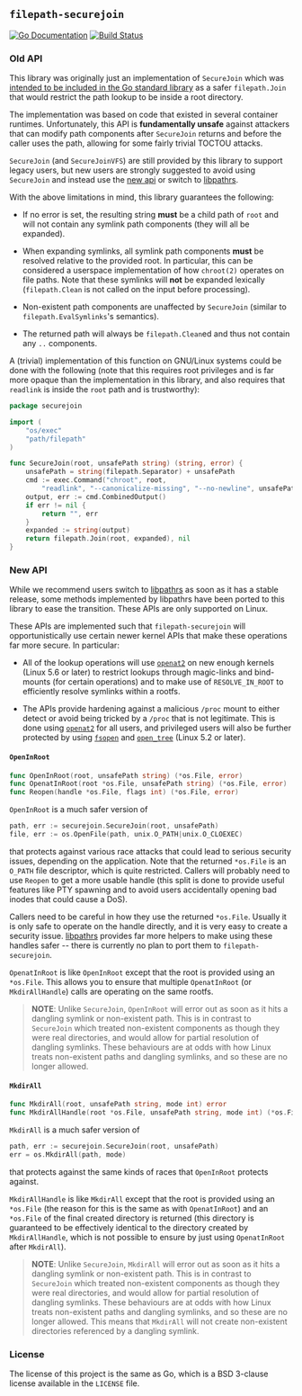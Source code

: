 ## `filepath-securejoin` ##

[![Go Documentation](https://pkg.go.dev/badge/github.com/cyphar/filepath-securejoin.svg)](https://pkg.go.dev/github.com/cyphar/filepath-securejoin)
[![Build Status](https://github.com/cyphar/filepath-securejoin/actions/workflows/ci.yml/badge.svg)](https://github.com/cyphar/filepath-securejoin/actions/workflows/ci.yml)

### Old API ###

This library was originally just an implementation of `SecureJoin` which was
[intended to be included in the Go standard library][go#20126] as a safer
`filepath.Join` that would restrict the path lookup to be inside a root
directory.

The implementation was based on code that existed in several container
runtimes. Unfortunately, this API is **fundamentally unsafe** against attackers
that can modify path components after `SecureJoin` returns and before the
caller uses the path, allowing for some fairly trivial TOCTOU attacks.

`SecureJoin` (and `SecureJoinVFS`) are still provided by this library to
support legacy users, but new users are strongly suggested to avoid using
`SecureJoin` and instead use the [new api](#new-api) or switch to
[libpathrs][libpathrs].

With the above limitations in mind, this library guarantees the following:

* If no error is set, the resulting string **must** be a child path of
  `root` and will not contain any symlink path components (they will all be
  expanded).

* When expanding symlinks, all symlink path components **must** be resolved
  relative to the provided root. In particular, this can be considered a
  userspace implementation of how `chroot(2)` operates on file paths. Note that
  these symlinks will **not** be expanded lexically (`filepath.Clean` is not
  called on the input before processing).

* Non-existent path components are unaffected by `SecureJoin` (similar to
  `filepath.EvalSymlinks`'s semantics).

* The returned path will always be `filepath.Clean`ed and thus not contain any
  `..` components.

A (trivial) implementation of this function on GNU/Linux systems could be done
with the following (note that this requires root privileges and is far more
opaque than the implementation in this library, and also requires that
`readlink` is inside the `root` path and is trustworthy):

```go
package securejoin

import (
	"os/exec"
	"path/filepath"
)

func SecureJoin(root, unsafePath string) (string, error) {
	unsafePath = string(filepath.Separator) + unsafePath
	cmd := exec.Command("chroot", root,
		"readlink", "--canonicalize-missing", "--no-newline", unsafePath)
	output, err := cmd.CombinedOutput()
	if err != nil {
		return "", err
	}
	expanded := string(output)
	return filepath.Join(root, expanded), nil
}
```

[libpathrs]: https://github.com/openSUSE/libpathrs
[go#20126]: https://github.com/golang/go/issues/20126

### New API ###

While we recommend users switch to [libpathrs][libpathrs] as soon as it has a
stable release, some methods implemented by libpathrs have been ported to this
library to ease the transition. These APIs are only supported on Linux.

These APIs are implemented such that `filepath-securejoin` will
opportunistically use certain newer kernel APIs that make these operations far
more secure. In particular:

* All of the lookup operations will use [`openat2`][openat2.2] on new enough
  kernels (Linux 5.6 or later) to restrict lookups through magic-links and
  bind-mounts (for certain operations) and to make use of `RESOLVE_IN_ROOT` to
  efficiently resolve symlinks within a rootfs.

* The APIs provide hardening against a malicious `/proc` mount to either detect
  or avoid being tricked by a `/proc` that is not legitimate. This is done
  using [`openat2`][openat2.2] for all users, and privileged users will also be
  further protected by using [`fsopen`][fsopen.2] and [`open_tree`][open_tree.2]
  (Linux 5.2 or later).

[openat2.2]: https://www.man7.org/linux/man-pages/man2/openat2.2.html
[fsopen.2]: https://github.com/brauner/man-pages-md/blob/main/fsopen.md
[open_tree.2]: https://github.com/brauner/man-pages-md/blob/main/open_tree.md

#### `OpenInRoot` ####

```go
func OpenInRoot(root, unsafePath string) (*os.File, error)
func OpenatInRoot(root *os.File, unsafePath string) (*os.File, error)
func Reopen(handle *os.File, flags int) (*os.File, error)
```

`OpenInRoot` is a much safer version of

```go
path, err := securejoin.SecureJoin(root, unsafePath)
file, err := os.OpenFile(path, unix.O_PATH|unix.O_CLOEXEC)
```

that protects against various race attacks that could lead to serious security
issues, depending on the application. Note that the returned `*os.File` is an
`O_PATH` file descriptor, which is quite restricted. Callers will probably need
to use `Reopen` to get a more usable handle (this split is done to provide
useful features like PTY spawning and to avoid users accidentally opening bad
inodes that could cause a DoS).

Callers need to be careful in how they use the returned `*os.File`. Usually it
is only safe to operate on the handle directly, and it is very easy to create a
security issue. [libpathrs][libpathrs] provides far more helpers to make using
these handles safer -- there is currently no plan to port them to
`filepath-securejoin`.

`OpenatInRoot` is like `OpenInRoot` except that the root is provided using an
`*os.File`. This allows you to ensure that multiple `OpenatInRoot` (or
`MkdirAllHandle`) calls are operating on the same rootfs.

> **NOTE**: Unlike `SecureJoin`, `OpenInRoot` will error out as soon as it hits
> a dangling symlink or non-existent path. This is in contrast to `SecureJoin`
> which treated non-existent components as though they were real directories,
> and would allow for partial resolution of dangling symlinks. These behaviours
> are at odds with how Linux treats non-existent paths and dangling symlinks,
> and so these are no longer allowed.

#### `MkdirAll` ####

```go
func MkdirAll(root, unsafePath string, mode int) error
func MkdirAllHandle(root *os.File, unsafePath string, mode int) (*os.File, error)
```

`MkdirAll` is a much safer version of

```go
path, err := securejoin.SecureJoin(root, unsafePath)
err = os.MkdirAll(path, mode)
```

that protects against the same kinds of races that `OpenInRoot` protects
against.

`MkdirAllHandle` is like `MkdirAll` except that the root is provided using an
`*os.File` (the reason for this is the same as with `OpenatInRoot`) and an
`*os.File` of the final created directory is returned (this directory is
guaranteed to be effectively identical to the directory created by
`MkdirAllHandle`, which is not possible to ensure by just using `OpenatInRoot`
after `MkdirAll`).

> **NOTE**: Unlike `SecureJoin`, `MkdirAll` will error out as soon as it hits
> a dangling symlink or non-existent path. This is in contrast to `SecureJoin`
> which treated non-existent components as though they were real directories,
> and would allow for partial resolution of dangling symlinks. These behaviours
> are at odds with how Linux treats non-existent paths and dangling symlinks,
> and so these are no longer allowed. This means that `MkdirAll` will not
> create non-existent directories referenced by a dangling symlink.

### License ###

The license of this project is the same as Go, which is a BSD 3-clause license
available in the `LICENSE` file.
